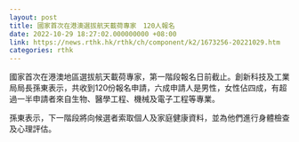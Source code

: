```yaml
---
layout: post
title: 國家首次在港澳選拔航天載荷專家　120人報名
date: 2022-10-29 18:27:02.000000000 +08:00
link: https://news.rthk.hk/rthk/ch/component/k2/1673256-20221029.htm
categories: rthk
---
```


國家首次在港澳地區選拔航天載荷專家，第一階段報名日前截止。創新科技及工業局局長孫東表示，共收到120份報名申請，六成申請人是男性，女性佔四成，有超過一半申請者來自生物、醫學工程、機械及電子工程等專業。

孫東表示，下一階段將向候選者索取個人及家庭健康資料，並為他們進行身體檢查及心理評估。
